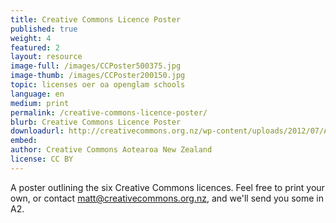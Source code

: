 ```yaml
---
title: Creative Commons Licence Poster
published: true
weight: 4
featured: 2 
layout: resource
image-full: /images/CCPoster500375.jpg
image-thumb: /images/CCPoster200150.jpg
topic: licenses oer oa openglam schools
language: en
medium: print
permalink: /creative-commons-licence-poster/
blurb: Creative Commons Licence Poster
downloadurl: http://creativecommons.org.nz/wp-content/uploads/2012/07/A2-finals.21.pdf
embed:
author: Creative Commons Aotearoa New Zealand
license: CC BY 
---
```

A poster outlining the six Creative Commons licences. Feel free to print your own, or contact matt@creativecommons.org.nz, and we'll send you some in A2. 